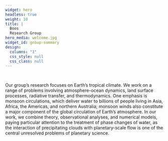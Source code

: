 ```yaml
---
widget: hero
headless: true
weight: 10
title: |
  Boos  
  Research Group
hero_media: welcome.jpg
widget_id: group-summary
design:
  columns: "1"
  css_style: null
  css_class: null
---
```


<br>

Our group’s research focuses on Earth’s tropical climate. We work on a range of problems involving atmosphere-ocean dynamics, land surface processes, radiative transfer, and thermodynamics. One emphasis is monsoon circulations, which deliver water to billions of people living in Asia, Africa, the Americas, and northern Australia; monsoon winds also constitute a major component of the global circulation of Earth’s atmosphere. In our work, we combine theory, observational analyses, and numerical models, paying particular attention to the treatment of phase changes of water, as the interaction of precipitating clouds with planetary-scale flow is one of the central unresolved problems of planetary science.